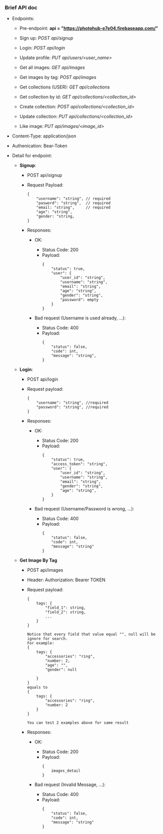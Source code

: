 ### Brief API doc

+ Endpoints:
    + Pre-endpoint: **api = "https://photohub-e7e04.firebaseapp.com/"**

    + Sign up:
         *POST  api/signup*

    + Login:
         *POST  api/login*

    + Update profile:
         *PUT   api/users/<user_name>*
    
    + Get all images:
         *GET   api/images*
    
    + Get images by tag:
         *POST   api/images*

    + Get collections (USER):
         *GET   api/collections*

    + Get collection by id:
         *GET   api/collections/<collection_id>*
    
    + Create collection:
         *POST  api/collections/<collection_id>*

    + Update collection:
         *PUT   api/collections/<collection_id>*

    + Like image:
         *PUT   api/images/<image_id>*

+ Content-Type: application/json

+ Authenication: Bear-Token

+ Detail for endpoint:

    + **Signup**:

        - POST api/signup
        - Request Payload:
            ```
            {
                "username": "string", // required
                "pasword": "string",  // required
                "email: "string",     // required
                "age": "string",
                "gender: "string,
            }
            ```

        - Responses:
            + OK:
                - Status Code: 200
                - Payload:
                    ```
                    {
                        "status": true,
                        "user": {
                            "user_id": "string",
                            "username": "string",
                            "email": "string",
                            "age": "string",
                            "gender": "string",
                            "password": empty
                        }
                    }
                    ```  

            + Bad request (Username is used already, ...): 
                - Status Code: 400
                - Payload:
                    ```
                    {
                        "status": false,
                        "code": int,
                        "message": "string",
                    }
                    ```

    + **Login**:

        - POST  api/login
        - Request payload:
            ```
            {
                "username": "string", //required
                "password": "string", //required
            }
            ```      

        - Responses:
            + OK:
                - Status Code: 200
                - Payload:
                    ```
                    {
                        "status": true,
                        "access_token": "string",
                        "user": {
                            "user_id": "string",
                            "username": "string",
                            "email": "string",
                            "gender": "string",
                            "age": "string",
                        }
                    }
                    ```

            + Bad request (Username/Password is wrong, ...):
                - Status Code: 400
                - Payload:
                    ```
                    {
                        "status": false,
                        "code": int,
                        "message": "string"
                    }
                    ```

    + **Get Image By Tag**

        - POST  api/images
        - Header: Authorization: Bearer TOKEN
        - Request payload:
            ```
            {
                tags: {
                    "field_1": string,
                    "field_2": string,
                    ...
                }
            }

            Notice that every field that value equal "", null will be ignore for search.
            For example:
            {
                tags: {
                    "accessories": "ring",
                    "number: 2,
                    "age": "",
                    "gender": null

                }
            }
            equals to
            {
                tags: {
                    "accessories": "ring",
                    "number: 2
                }
            }

            You can test 2 examples above for same result

            ```      

        - Responses:
            + OK:
                - Status Code: 200
                - Payload:
                    ```
                    {
                        images_detail
                    }
                    ```

            + Bad request (Invalid Message, ...):
                - Status Code: 400
                - Payload:
                    ```
                    {
                        "status": false,
                        "code": int,
                        "message": "string"
                    }
                    ```
            